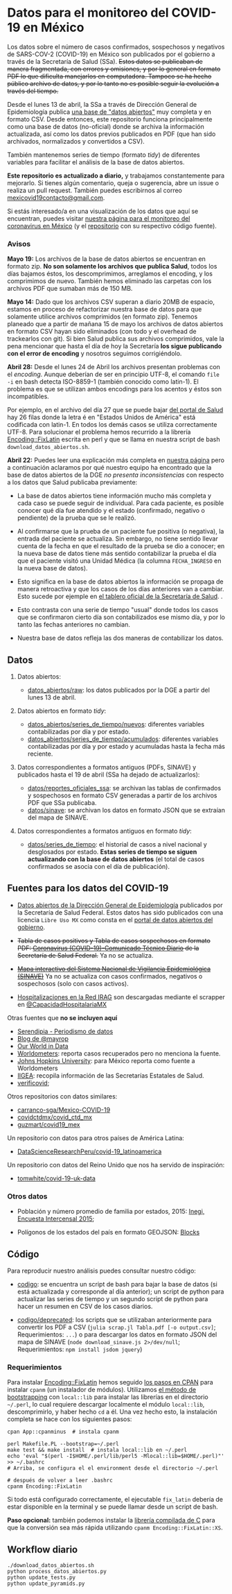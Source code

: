 # Datos para el monitoreo del COVID-19 en México

Los datos sobre el número de casos confirmados, sospechosos y negativos de SARS-COV-2 (COVID-19) en México son publicados por el gobierno a través de la Secretaría de Salud (SSa). ~~Estos datos se publicaban de manera fragmentada, con errores y omisiones, y por lo general en formato PDF lo que dificulta manejarlos en computadora. Tampoco se ha hecho público  archivo de datos, y por lo tanto no es posible seguir la evolución a través del tiempo.~~

Desde el lunes 13 de abril, la SSa a través de Dirección General de Epidemiología publica [una base de "datos abiertos"](https://www.gob.mx/salud/documentos/datos-abiertos-152127) muy completa y en formato CSV. Desde entonces, este repositorio funciona principalmente como una base de datos (no-oficial) donde se archiva la información actualizada, así como los datos previos publicados en PDF (que han sido archivados, normalizados y convertidos a CSV).

También mantenemos series de tiempo (formato *tidy*) de diferentes variables para facilitar el análisis de la base de datos abiertos.

**Este repositorio es actualizado a diario,** y trabajamos constantemente para mejorarlo. Si tienes algún comentario, queja o sugerencia, abre un issue o realiza un pull request. También puedes escribirnos al correo mexicovid19contacto@gmail.com.

Si estás interesado/a en una visualización de los datos que aquí se encuentran, puedes visitar [nuestra página para el monitoreo del coronavirus en México](https://mexicovid19.github.io/Mexico/) (y el [repositorio](https://github.com/mexicovid19/Mexico) con su respectivo código fuente).

<!-- **Este repositorio es actualizado a diario.** La fecha y hora de la última actualización la encontrarás en `last_updated.csv` que se encuentra [aquí](https://github.com/mexicovid19/Mexico-datos/blob/master/datos/last_updated.csv). -->


### Avisos

**Mayo 19:** Los archivos de la base de datos abiertos se encuentran en formato zip. **No son solamente los archivos que publica Salud**, todos los días bajamos éstos, los descomprimimos, arreglamos el encoding, y los comprimimos de nuevo. También hemos eliminado las carpetas con los archivos PDF que sumaban más de 150 MB. 

**Mayo 14:** Dado que los archivos CSV superan a diario 20MB de espacio, estamos en proceso de refactorizar nuestra base de datos para que solamente utilice archivos comprimidos (en formato zip). Tenemos planeado que a partir de mañana 15 de mayo los archivos de datos abiertos en formato CSV hayan sido eliminados (con todo y el overhead de trackearlos con git). Si bien Salud publica sus archivos comprimidos, vale la pena mencionar que hasta el día de hoy la Secretaría **los sigue publicando con el error de encoding** y nosotros seguimos corrigiéndolo. 

**Abril 28:** Desde el lunes 24 de Abril los archivos presentan problemas con el *encoding*. Aunque deberían de ser en principio UTF-8, el comando `file -i` en bash detecta ISO-8859-1 (también conocido como latin-1). El problema es que se utilizan ambos encodings para los acentos y éstos son incompatibles.

Por ejemplo, en el archivo del día 27 que se puede bajar [del portal de Salud](https://www.gob.mx/salud/documentos/datos-abiertos-152127) hay 26 filas donde la letra é en "Estados Unidos de América" está codificada con latin-1. En todos los demás casos se utiliza correctamente UTF-8. Para solucionar el problema hemos recurrido a la librería [Encoding::FixLatin](https://metacpan.org/pod/Encoding::FixLatin) escrita en perl y que se llama en nuestra script de bash `download_datos_abiertos.sh`.


**Abril 22:** Puedes leer una explicación más completa en [nuestra página](https://mexicovid19.github.io/Mexico/datos_abiertos.html) pero a continuación aclaramos por qué nuestro equipo ha encontrado que la base de datos abiertos de la DGE *no presenta inconsistencias* con respecto a los datos que Salud publicaba previamente:

- La base de datos abiertos tiene información mucho más completa y cada caso se puede seguir de individual. Para cada paciente, es posible conocer qué día fue atendido y el estado (confirmado, negativo o pendiente) de la prueba que se le realizó.

- Al confirmarse que la prueba de un paciente fue positiva (o negativa), la entrada del paciente se actualiza. Sin embargo, no tiene sentido llevar cuenta de la fecha en que el resultado de la prueba se dio a conocer; en la nueva base de datos tiene más sentido contabilizar la prueba el día que el paciente visitó una Unidad Médica (la columna `FECHA_INGRESO` en la nueva base de datos).

- Esto significa en la base de datos abiertos la información se propaga de manera retroactiva y que los casos de los días anteriores van a cambiar. Esto sucede por ejemple en [el tablero oficial de la Secretaría de Salud](https://coronavirus.gob.mx/datos/).
.
- Esto contrasta con una serie de tiempo "usual" donde todos los casos que se confirmaron cierto día son contabilizados ese mismo día, y por lo tanto las fechas anteriores no cambian.

- Nuestra base de datos refleja las dos maneras de contabilizar los datos.


## Datos

1. Datos abiertos:
    - [datos_abiertos/raw](datos_abiertos/raw): los datos publicados por la DGE a partir del lunes 13 de abril.

2. Datos abiertos en formato *tidy*:
    - [datos_abiertos/series_de_tiempo/nuevos](datos_abiertos/series_de_tiempo/nuevos):
    diferentes variables contabilizadas por día y por estado.
    - [datos_abiertos/series_de_tiempo/acumulados](datos_abiertos/series_de_tiempo/acumulados):
    diferentes variables contabilizadas por día y por estado y acumuladas hasta la fecha más reciente.

3. Datos correspondientes a formatos antiguos (PDFs, SINAVE) y publicados hasta el 19 de abril (SSa ha dejado de actualizarlos):
    - [datos/reportes_oficiales_ssa](datos/reportes_oficiales_ssa): se archivan las tablas de confirmados y sospechosos en formato CSV generadas a partir de los archivos PDF que SSa publicaba.
    - [datos/sinave](datos/sinave): se archivan los datos en formato JSON que se extraían  del mapa de SINAVE.

4. Datos correspondientes a formatos antiguos en formato *tidy*:
    - [datos/series_de_tiempo](datos/series_de_tiempo): el historial de casos a nivel nacional y desglosados por estado. **Estas series de tiempo se siguen actualizando con la base de datos abiertos** (el total de casos confirmados se asocia con el día de publicación).


<!-- 2. un resumen con el que construimos una pirámide poblacional según el sexo del paciente y el rango de edad.

    - [datos/demograficos_variables/piramide_sexo_edad.json](datos/demograficos_variables/piramide_sexo_edad.json) -->


## Fuentes para los datos del COVID-19

- [Datos abiertos de la Dirección General de Epidemiología](https://www.gob.mx/salud/documentos/datos-abiertos-152127) publicados por la Secretaría de Salud Federal. Estos datos has sido publicados con una licencia `Libre Uso MX` como consta en el [portal de datos abiertos del gobierno](https://datos.gob.mx/busca/dataset/informacion-referente-a-casos-covid-19-en-mexico).


- ~~Tabla de casos positivos y Tabla de casos sospechosos en formato PDF: [Coronavirus (COVID-19)-Comunicado Técnico Diario](https://www.gob.mx/salud/documentos/coronavirus-covid-19-comunicado-tecnico-diario-238449) de la Secretaría de Salud Federal.~~ Ya no se actualiza.

- ~~[Mapa interactivo del Sistema Nacional de Vigilancia Epidemiológica (SINAVE)](https://covid19.sinave.gob.mx)~~ Ya no se actualiza con casos confirmados, negativos o sospechosos (solo con casos activos).

- [Hospitalizaciones en la Red IRAG](https://www.gits.igg.unam.mx/red-irag-dashboard/reviewHome#) son descargadas mediante el scrapper en [@CapacidadHospitalariaMX](https://github.com/RodrigoZepeda/CapacidadHospitalariaMX)



Otras fuentes que **no se incluyen aquí**

- [Serendipia - Periodismo de datos](https://serendipia.digital/2020/03/datos-abiertos-sobre-casos-de-coronavirus-covid-19-en-mexico/)
- [Blog de @mayrop](https://www.covid19in.mx/docs/datos/tablas-casos/)
- [Our World in Data](https://ourworldindata.org/coronavirus)
- [Worldometers](https://www.worldometers.info/coronavirus/country/mexico/): reporta casos recuperados pero no menciona la fuente.
- [Johns Hopkins University](https://github.com/CSSEGISandData/COVID-19): para México reporta como fuente a Worldometers
- [IIGEA](iigea.com/amag/covid-19/): recopila información de las Secretarías Estatales de Salud.
- [verificovid](https://verificovid.mx/);

Otros repositorios con datos similares:

- [carranco-sga/Mexico-COVID-19](https://github.com/carranco-sga/Mexico-COVID-19)
- [covidctdmx/covid_ctd_mx](https://github.com/covidctdmx/covid_ctd_mx)
- [guzmart/covid19_mex](https://github.com/guzmart/covid19_mex)

Un repositorio con datos para otros países de América Latina:
- [DataScienceResearchPeru/covid-19_latinoamerica](https://github.com/DataScienceResearchPeru/covid-19_latinoamerica)

Un repositorio con datos del Reino Unido que nos ha servido de inspiración:

- [tomwhite/covid-19-uk-data](https://github.com/tomwhite/covid-19-uk-data)


### Otros datos

- Población y número promedio de familia por estados, 2015: [Inegi, Encuesta Intercensal 2015](https://www.inegi.org.mx/programas/intercensal/2015/default.html#Tabulados);

- Polígonos de los estados del país en formato GEOJSON: [Blocks](http://bl.ocks.org/ponentesincausa/46d1d9a94ca04a56f93d)


## Código

Para reproducir nuestro análisis puedes consultar nuestro código:

- [codigo](codigo): se encuentra un script de bash para bajar la base de datos (si está actualizada y corresponde al día anterior); un script de python para actualizar las series de tiempo y un segundo script de python para hacer un resumen en CSV de los casos diarios.

- [codigo/deprecated](codigo/deprecated): los scripts que se utilizaban anteriormente para convertir los PDF a CSV (`julia scrap.jl Tabla.pdf [-o output.csv]`; Requerimientos: `...`) o para descargar los datos en formato JSON del mapa de SINAVE (`node download_sinave.js 2>/dev/null`; Requerimientos: `npm install jsdom jquery`)

### Requerimientos

Para instalar [Encoding::FixLatin](https://metacpan.org/pod/Encoding::FixLatin) hemos seguido [los pasos en CPAN](https://www.cpan.org/modules/INSTALL.html) para instalar `cpanm` (un instalador de módulos). Utilizamos [el método de bootstrapping](https://metacpan.org/pod/local::lib#The-bootstrapping-technique) con `local::lib` para instalar las librerías en el directorio `~/.perl`, lo cual requiere descargar localmente el módulo `local::lib`, descomprimirlo, y haber hecho `cd` a él. Una vez hecho esto, la instalación completa se hace con los siguientes pasos:

```
cpan App::cpanminus  # instala cpanm

perl Makefile.PL --bootstrap=~/.perl
make test && make install  # instala local::lib en ~/.perl
echo 'eval "$(perl -I$HOME/.perl/lib/perl5 -Mlocal::lib=$HOME/.perl)"' >> ~/.bashrc
# Arriba, se configura el el environment desde el directorio ~/.perl

# después de volver a leer .bashrc
cpanm Encoding::FixLatin
```

Si todo está configurado correctamente, el ejecutable `fix_latin` debería de estar disponible en la terminal y se puede llamar desde un script de bash.

**Paso opcional:** también podemos instalar la [librería compilada de C](https://metacpan.org/pod/Encoding::FixLatin::XS) para que la conversión sea más rápida utilizando `cpanm Encoding::FixLatin::XS`.



<!-- - [codigo/scrap.py](codigo/scrap.py): (Deprecado) `python scrapy.py`; Requerimientos: `pip install -r requirements.txt` -->


## Workflow diario

```
./download_datos_abiertos.sh
python process_datos_abiertos.py
python update_tests.py
python update_pyramids.py
```

<!-- ```
node download_sinave.js
python update_from_json.py 20200415.json true

julia scrap.jl Tabla_casos_positivos_2020.04.15.pdf -o covid19_mex_confirmados_20200415.csv
julia scrap.jl Tabla_casos_sospechosos_2020.04.15.pdf -o covid19_mex_sospechosos_20200415.csv
mv covid19_mex* ../datos/reportes_oficiales_ssa
python update_pyramid.py
``` -->
